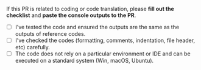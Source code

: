 If this PR is related to coding or code translation, please **fill out the checklist** and **paste the console outputs to the PR**.

- [ ] I've tested the code and ensured the outputs are the same as the outputs of reference codes.
- [ ] I've checked the codes (formatting, comments, indentation, file header, etc) carefully.
- [ ] The code does not rely on a particular environment or IDE and can be executed on a standard system (Win, macOS, Ubuntu).
